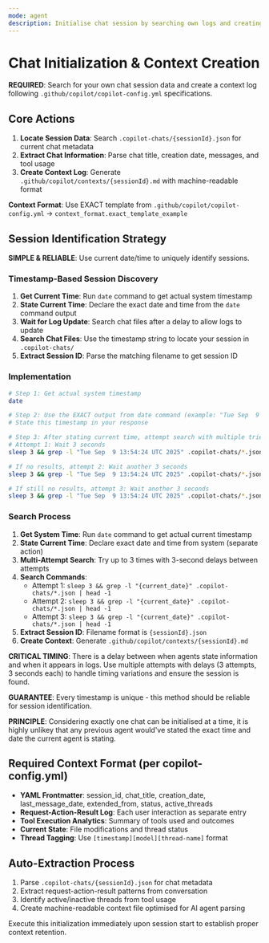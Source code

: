 ```yaml
---
mode: agent
description: Initialise chat session by searching own logs and creating context file per copilot-config.yml
---
```


# Chat Initialization & Context Creation

**REQUIRED**: Search for your own chat session data and create a context log following `.github/copilot/copilot-config.yml` specifications.

## Core Actions

1. **Locate Session Data**: Search `.copilot-chats/{sessionId}.json` for current chat metadata
2. **Extract Chat Information**: Parse chat title, creation date, messages, and tool usage
3. **Create Context Log**: Generate `.github/copilot/contexts/{sessionId}.md` with machine-readable format

**Context Format**: Use EXACT template from `.github/copilot/copilot-config.yml` → `context_format.exact_template_example`

## Session Identification Strategy

**SIMPLE & RELIABLE**: Use current date/time to uniquely identify sessions.

### Timestamp-Based Session Discovery

1. **Get Current Time**: Run `date` command to get actual system timestamp
2. **State Current Time**: Declare the exact date and time from the `date` command output
3. **Wait for Log Update**: Search chat files after a delay to allow logs to update
4. **Search Chat Files**: Use the timestamp string to locate your session in `.copilot-chats/`
5. **Extract Session ID**: Parse the matching filename to get session ID

### Implementation

```bash
# Step 1: Get actual system timestamp
date

# Step 2: Use the EXACT output from date command (example: "Tue Sep  9 13:54:24 UTC 2025")
# State this timestamp in your response

# Step 3: After stating current time, attempt search with multiple tries using EXACT timestamp:
# Attempt 1: Wait 3 seconds
sleep 3 && grep -l "Tue Sep  9 13:54:24 UTC 2025" .copilot-chats/*.json | head -1

# If no results, attempt 2: Wait another 3 seconds
sleep 3 && grep -l "Tue Sep  9 13:54:24 UTC 2025" .copilot-chats/*.json | head -1

# If still no results, attempt 3: Wait another 3 seconds
sleep 3 && grep -l "Tue Sep  9 13:54:24 UTC 2025" .copilot-chats/*.json | head -1
```

### Search Process

1. **Get System Time**: Run `date` command to get actual current timestamp
2. **State Current Time**: Declare exact date and time from system (separate action)
3. **Multi-Attempt Search**: Try up to 3 times with 3-second delays between attempts
4. **Search Commands**:
   - Attempt 1: `sleep 3 && grep -l "{current_date}" .copilot-chats/*.json | head -1`
   - Attempt 2: `sleep 3 && grep -l "{current_date}" .copilot-chats/*.json | head -1`
   - Attempt 3: `sleep 3 && grep -l "{current_date}" .copilot-chats/*.json | head -1`
5. **Extract Session ID**: Filename format is `{sessionId}.json`
6. **Create Context**: Generate `.github/copilot/contexts/{sessionId}.md`

**CRITICAL TIMING**: There is a delay between when agents state information and when it appears in logs. Use multiple attempts with delays (3 attempts, 3 seconds each) to handle timing variations and ensure the session is found.

**GUARANTEE**: Every timestamp is unique - this method should be reliable for session identification.

**PRINCIPLE**: Considering exactly one chat can be initialised at a time, it is highly unlikey that any previous agent would've stated the exact time and date the current agent is stating.

## Required Context Format (per copilot-config.yml)

- **YAML Frontmatter**: session_id, chat_title, creation_date, last_message_date, extended_from, status, active_threads
- **Request-Action-Result Log**: Each user interaction as separate entry
- **Tool Execution Analytics**: Summary of tools used and outcomes
- **Current State**: File modifications and thread status
- **Thread Tagging**: Use `[timestamp][model][thread-name]` format

## Auto-Extraction Process

1. Parse `.copilot-chats/{sessionId}.json` for chat metadata
2. Extract request-action-result patterns from conversation
3. Identify active/inactive threads from tool usage
4. Create machine-readable context file optimised for AI agent parsing

Execute this initialization immediately upon session start to establish proper context retention.
